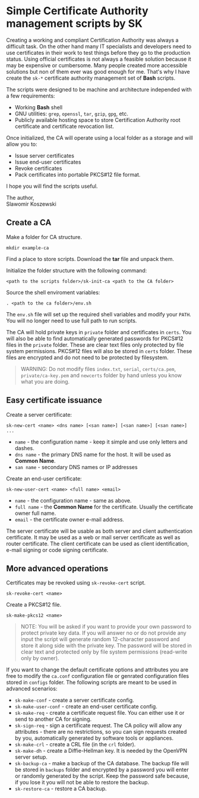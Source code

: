 # Simple Certificate Authority management scripts by SK

Creating a working and compliant Certification Authority was always a difficult task. On the other hand many IT specialists and developers need to use certificates in their work to test things before they go to the production status. Using official certificates is not always a feasible solution because it may be expensive or cumbersome. Many people created more accessible solutions but non of them ever was good enough for me. That's why I have create the `sk-*` certificate authority management set of **Bash** scripts.

The scripts were designed to be machine and architecture independed with a few requirements:

* Working **Bash** shell
* GNU utilities: `grep`, `openssl`, `tar`, `gzip`, `gpg`, etc.
* Publicly available hosting space to store Certification Authority root certificate and certificate revocation list.

Once initialized, the CA will operate using a local folder as a storage and will allow you to:

* Issue server certificates
* Issue end-user certificates
* Revoke certificates
* Pack certificates into portable PKCS#12 file format.

I hope you will find the scripts useful.

The author,  
Slawomir Koszewski

## Create a CA

Make a folder for CA structure.

```
mkdir example-ca
```

Find a place to store scripts. Download the **tar** file and unpack them.

Initialize the folder structure with the following command:

```
<path to the scripts folder>/sk-init-ca <path to the CA folder>
```

Source the shell enviroment variables:

```
. <path to the ca folder>/env.sh
```

The `env.sh` file will set up the required shell variables and modify your `PATH`. You will no longer need to use full path to run scripts.

The CA will hold private keys in `private` folder and certificates in `certs`. You will also be able to find automatically generated passwords for PKCS#12 files in the `private` folder. These are clear text files only protected by file system permissions. PKCS#12 files will also be stored in `certs` folder. These files are encrypted and do not need to be protected by filesystem.

> WARNING: Do not modify files `index.txt`, `serial`, `certs/ca.pem`, `private/ca-key.pem` and `newcerts` folder by hand unless you know what you are doing.

## Easy certificate issuance

Create a server certificate:

```
sk-new-cert <name> <dns name> [<san name>] [<san name>] [<san name>] ...
```

* `name` - the configuration name - keep it simple and use only letters and dashes.
* `dns name` - the primary DNS name for the host. It will be used as **Common Name**.
* `san name` - secondary DNS names or IP addresses

Create an end-user certificate:

```
sk-new-user-cert <name> <full name> <email>
```

* `name` - the configuration name - same as above.
* `full name` - the **Common Name** for the certificate. Usually the certificate owner full name.
* `email` - the certificate owner e-mail address.

The server certificate will be usable as both server and client authentication certificate. It may be used as a web or mail server certificate as well as router certificate. The client certificate can be used as client identification, e-mail signing or code signing certificate.

## More advanced operations

Certificates may be revoked using `sk-revoke-cert` script.

```
sk-revoke-cert <name>
```

Create a PKCS#12 file.

```
sk-make-pkcs12 <name>
```

> NOTE: You will be asked if you want to provide your own password to protect private key data. If you will answer no or do not provide any input the script will generate random 12-character password and store it along side with the private key. The password will be stored in clear text and protected only by file system permissions (read-write only by owner).

If you want to change the default certificate options and attributes you are free to modify the `ca.conf` configuration file or genrated configuration files stored in `configs` folder. The following scripts are meant to be used in advanced scenarios:

* `sk-make-conf` - create a server certificate config.
* `sk-make-user-conf` - create an end-user certificate config.
* `sk-make-req` - create a certificate request file. You can either use it or send to another CA for signing.
* `sk-sign-req` - sign a certificate request. The CA policy will allow any attributes - there are no restrictions, so you can sign requests created by you, automatically generated by software tools or appliances.
* `sk-make-crl` - create a CRL file (in the `crl` folder).
* `sk-make-dh` - create a Diffie-Hellman key. It is needed by the OpenVPN server setup.
* `sk-backup-ca` - make a backup of the CA database. The backup file will be stored in `backups` folder and encrypted by a password you will enter or randomly generated by the script. Keep the password safe because, if you lose it you will not be able to restore the backup.
* `sk-restore-ca` - restore a CA backup.
